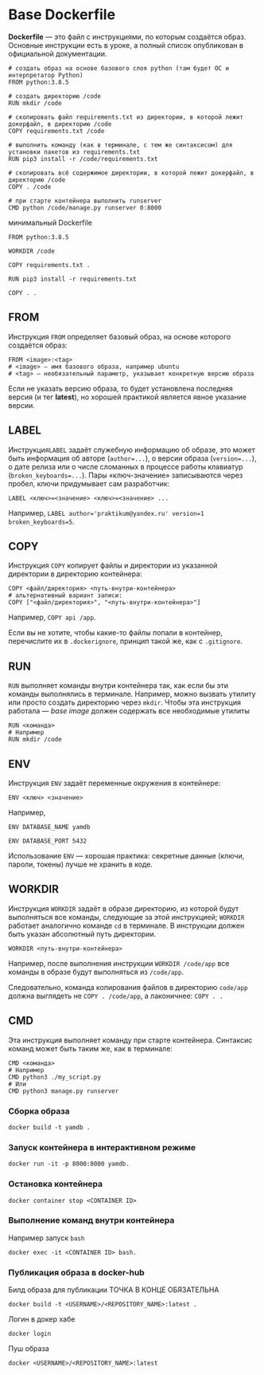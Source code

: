 # Base Dockerfile
**Dockerfile** — это файл с инструкциями, по которым создаётся образ.
Основные инструкции есть в уроке, а полный список опубликован в официальной документации.

```shell
# создать образ на основе базового слоя python (там будет ОС и интерпретатор Python)
FROM python:3.8.5

# создать директорию /code
RUN mkdir /code

# скопировать файл requirements.txt из директории, в которой лежит докерфайл, в директорию /code
COPY requirements.txt /code

# выполнить команду (как в терминале, с тем же синтаксисом) для установки пакетов из requirements.txt
RUN pip3 install -r /code/requirements.txt

# скопировать всё содержимое директории, в которой лежит докерфайл, в директорию /code
COPY . /code

# при старте контейнера выполнить runserver 
CMD python /code/manage.py runserver 0:8000
```

минимальный Dockerfile
```shell
FROM python:3.8.5

WORKDIR /code

COPY requirements.txt .

RUN pip3 install -r requirements.txt

COPY . .
```

## FROM
Инструкция `FROM` определяет базовый образ, на основе которого создаётся образ:
```shell
FROM <image>:<tag>
# <image> — имя базового образа, например ubuntu
# <tag> — необязательный параметр, указывает конкретную версию образа

```
Если не указать версию образа, то будет установлена последняя версия (и тег **latest**), но хорошей практикой является явное указание версии.

## LABEL
Инструкция`LABEL` задаёт служебную информацию об образе, это может быть информация об авторе (`author=...`), о версии образа (`version=...`), о дате релиза или о числе сломанных в процессе работы клавиатур (`broken_keyboards=...`). Пары «ключ-значение» записываются через пробел, ключи придумывает сам разработчик:
```shell
LABEL <ключ>=<значение> <ключ>=<значение> ...
```
Например, `LABEL author='praktikum@yandex.ru' version=1 broken_keyboards=5`.

## COPY
Инструкция `COPY` копирует файлы и директории из указанной директории в директорию контейнера:
```shell
COPY <файл/директория> <путь-внутри-контейнера>
# альтернативный вариант записи:
COPY ["<файл/директория>", "<путь-внутри-контейнера>"]
```
Например, `COPY api /app`.

Если вы не хотите, чтобы какие-то файлы попали в контейнер, перечислите их в `.dockerignore`, принцип такой же, как с `.gitignore`.

## RUN
`RUN` выполняет команды внутри контейнера так, как если бы эти команды выполнялись в терминале. Например, можно вызвать утилиту или просто создать директорию через `mkdir`. Чтобы эта инструкция работала — *base image* должен содержать все необходимые утилиты
```shell
RUN <команда>
# Например
RUN mkdir /code
```

## ENV
Инструкция `ENV` задаёт переменные окружения в контейнере:
```shell
ENV <ключ> <значение>
```
Например,
```shell
ENV DATABASE_NAME yamdb
```
```shell
ENV DATABASE_PORT 5432
```
Использование `ENV` — хорошая практика: секретные данные (ключи, пароли, токены) лучше не хранить в коде.

## WORKDIR
Инструкция `WORKDIR` задаёт в образе директорию, из которой будут выполняться все команды, следующие за этой инструкцией; `WORKDIR` работает аналогично команде `cd` в терминале. В инструкции должен быть указан абсолютный путь директории.
```shell
WORKDIR <путь-внутри-контейнера>
```
Например, после выполнения инструкции `WORKDIR /code/app` все команды в образе будут выполняться из `/code/app`.

Следовательно, команда копирования файлов в директорию `code/app` должна выглядеть не `COPY . /code/app`, а лаконичнее: `COPY . .`

## CMD
Эта инструкция выполняет команду при старте контейнера. Синтаксис команд может быть таким же, как в терминале:
```shell
CMD <команда>
# Например
CMD python3 ./my_script.py
# Или
CMD python3 manage.py runserver
```

### Сборка образа
```shell
docker build -t yamdb .
```

### Запуск контейнера в интерактивном режиме
```shell
docker run -it -p 8000:8000 yamdb.
```

### Остановка контейнера
```shell
docker container stop <CONTAINER ID>
```

### Выполнение команд внутри контейнера
Например запуск `bash`
```shell
docker exec -it <CONTAINER ID> bash.
```

### Публикация образа в docker-hub
Билд образа для публикации ТОЧКА В КОНЦЕ ОБЯЗАТЕЛЬНА
```shell
docker build -t <USERNAME>/<REPOSITORY_NAME>:latest .
```
Логин в докер хабе
```shell
docker login
```
Пуш образа
```shell
docker <USERNAME>/<REPOSITORY_NAME>:latest
```
